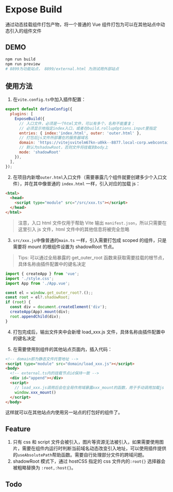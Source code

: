 # Expose Build

通过动态挂载组件打包产物，将一个普通的 Vue 组件打包为可以在其他站点中动态引入的组件文件

## DEMO

```bash
npm run build
npm run preview
# 8899为功能站点， 8899/external.html 为测试用外部站点
```

## 使用方法

1. 在`vite.config.ts`中加入插件配置：

```javascript
export default defineConfig({
  plugins: [
    ExposeBuild({
      // 入口文件，必须是一个html文件，可以有多个，名称不能重复；
      // 必须显示地指定index入口，或者在build.rollupOptions.input里指定
      entries: { index:'index.html', outer: 'outer.html' },
      // 打包后js文件所部署在的服务器域名
      domain: 'https://vitejsvitelm67kn-u0kk--8877.local-corp.webcontainer.io',
      // 默认为shadowRoot，否则文件将挂载到body上
      mode: 'shadowRoot'
    }),
  ],
});
```

2. 在项目内新增`outer.html`入口文件（需要暴露几个组件就要创建多少个入口文件），并在其中像普通的 `index.html` 一样，引入对应的加载 js：

```html
<html>
  <head>
    <script type="module" src="/src/xxx.ts"></script>
  </head>
</html>
```

> 注意，入口 html 文件仅用于帮助 Vite 输出 `manifest.json`，所以只需要在这里引入 js 文件，html 文件中的其他信息将被完全忽略

3. `src/xxx.js`中像普通的`main.ts` 一样，引入需要打包成 scoped 的组件，只是需要将 mount 的根组件设置为 shadowRoot 节点。

> Tips: 可以通过全局暴露的 get_outer_root 函数来获取需要挂载的根节点，具体名称由插件配置中的键名决定

```typescript
import { createApp } from 'vue';
import './style.css';
import App from './App.vue';

const el = window.get_outer_root?.();;
const root = el?.shadowRoot;
if (root) {
  const div = document.createElement('div');
  createApp(App).mount(div);
  root.appendChild(div);
}
```

4. 打包完成后，输出文件夹中会新增 load_xxx.js 文件，具体名称由插件配置中的键名决定

5. 在需要使用到组件的其他站点页面内，插入代码：

```html
<!-- domain即为静态文件托管地址 -->
<script type="module" src="domain/load_xxx.js"></script>
<body>
  <!-- external.ts内的挂载节点id保持一致 -->
  <div id="append"></div>
  <script>
    // load_xxx.js调用后会在全局作用域暴露xxx_mount的函数，用于手动调用加载js
    window.xxx_mount()
  </script>
</body>
```

这样就可以在其他站点内使用另一站点的打包好的组件了。

## Feature

1. 只有 css 和 script 文件会被引入，图片等资源无法被引入，如果需要使用图片，需要在组件内运行时判断当前域名动态改变引入地址，可以使用插件提供的`useAbsolutePath`帮助函数。需要自行处理部分文件的跨域问题。
2. shadowRoot 模式下，通过 hostCSS 指定的 css 文件内的`:root{}` 选择器会被粗略替换为 `:root,:host{}`。

## Todo
